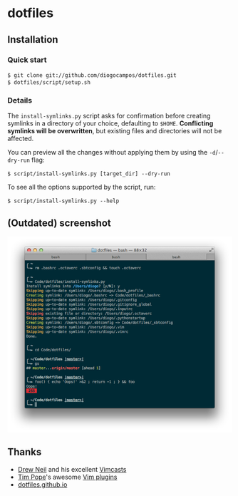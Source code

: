 dotfiles
========


Installation
------------

### Quick start

    $ git clone git://github.com/diogocampos/dotfiles.git
    $ dotfiles/script/setup.sh

### Details

The `install-symlinks.py` script asks for confirmation before creating symlinks
in a directory of your choice, defaulting to `$HOME`.  **Conflicting symlinks
will be overwritten**, but existing files and directories will not be affected.

You can preview all the changes without applying them by using the
`-d`/`--dry-run` flag:

    $ script/install-symlinks.py [target_dir] --dry-run

To see all the options supported by the script, run:

    $ script/install-symlinks.py --help


(Outdated) screenshot
---------------------

![](screenshot.png)


Thanks
------

* [Drew Neil][nelstrom] and his excellent [Vimcasts][vimcasts]
* [Tim Pope][tpope]'s awesome [Vim plugins][tpope-repos]
* [dotfiles.github.io](https://dotfiles.github.io/)

[nelstrom]: https://github.com/nelstrom/
[tpope]: https://github.com/tpope/
[tpope-repos]: https://github.com/tpope?tab=repositories
[vimcasts]: http://vimcasts.org/
